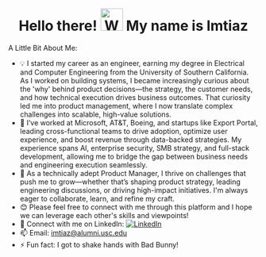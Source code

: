 <h1 align="center"> Hello there! <img src="https://raw.githubusercontent.com/nixin72/nixin72/master/wave.gif" 
         alt="Waving hand animated gif"
         height="45"
         width="45" /> My name is Imtiaz</h1>

A Little Bit About Me:
- 💡 I started my career as an engineer, earning my degree in Electrical and Computer Engineering from the University of Southern California. As I worked on building systems, I became increasingly curious about the 'why' behind product decisions—the strategy, the customer needs, and how technical execution drives business outcomes. That curiosity led me into product management, where I now translate complex challenges into scalable, high-value solutions.
- 💫 I’ve worked at Microsoft, AT&T, Boeing, and startups like Export Portal, leading cross-functional teams to drive adoption, optimize user experience, and boost revenue through data-backed strategies. My experience spans AI, enterprise security, SMB strategy, and full-stack development, allowing me to bridge the gap between business needs and engineering execution seamlessly.
- 🙌 As a technically adept Product Manager, I thrive on challenges that push me to grow—whether that’s shaping product strategy, leading engineering discussions, or driving high-impact initiatives. I'm always eager to collaborate, learn, and refine my craft.
- 😊 Please feel free to connect with me through this platform and I hope we can leverage each other's skills and viewpoints!
- 👯 Connect with me on LinkedIn: [![LinkedIn](https://img.shields.io/badge/LinkedIn-0077B5?style=for-the-badge&logo=linkedin&logoColor=white)](https://linkedin.com/in/imtiaz-uddin)
- 📫 Email: imtiaz@alumni.usc.edu
- ⚡ Fun fact: I got to shake hands with Bad Bunny!
